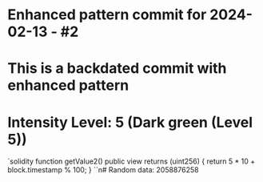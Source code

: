 ﻿# Enhanced pattern commit for 2024-02-13 - #2
# This is a backdated commit with enhanced pattern
# Intensity Level: 5 (Dark green (Level 5))
`solidity
function getValue2() public view returns (uint256) {
    return 5 * 10 + block.timestamp % 100;
}
``n# Random data: 2058876258

